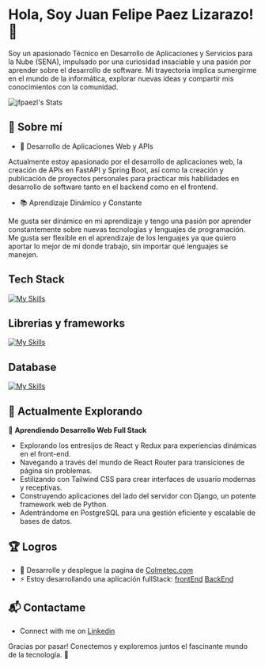 # Hola, Soy Juan Felipe Paez Lizarazo! 👋


Soy un apasionado Técnico en Desarrollo de Aplicaciones y Servicios para la Nube (SENA), impulsado por una curiosidad insaciable y una pasión por aprender sobre el desarrollo de software. Mi trayectoria implica sumergirme en el mundo de la informática, explorar nuevas ideas y compartir mis conocimientos con la comunidad.

![jfpaezl's Stats](https://github-readme-stats.vercel.app/api?username=jfpaezl&theme=vue-dark&show_icons=true&hide_border=true&count_private=true)

## 🚀 Sobre mí

- 🔭 Desarrollo de Aplicaciones Web y APIs

Actualmente estoy apasionado por el desarrollo de aplicaciones web, la creación de APIs en FastAPI y Spring Boot, así como la creación y publicación de proyectos personales para practicar mis habilidades en desarrollo de software tanto en el backend como en el frontend.

- 📚 Aprendizaje Dinámico y Constante

Me gusta ser dinámico en mi aprendizaje y tengo una pasión por aprender constantemente sobre nuevas tecnologías y lenguajes de programación. Me gusta ser flexible en el aprendizaje de los lenguajes ya que quiero aportar lo mejor de mí donde trabajo, sin importar qué lenguajes se manejen.


## Tech Stack
[![My Skills](https://skillicons.dev/icons?i=js,html,css,ts,py,java)](https://skillicons.dev)

## Librerias y frameworks

[![My Skills](https://skillicons.dev/icons?i=nodejs,fastapi,spring,react,angular)](https://skillicons.dev)

## Database

[![My Skills](https://skillicons.dev/icons?i=sqlite,mysql)](https://skillicons.dev)

## 🌱 Actualmente Explorando

🚀 **Aprendiendo Desarrollo Web Full Stack**
- Explorando los entresijos de React y Redux para experiencias dinámicas en el front-end.
- Navegando a través del mundo de React Router para transiciones de página sin problemas.
- Estilizando con Tailwind CSS para crear interfaces de usuario modernas y receptivas.
- Construyendo aplicaciones del lado del servidor con Django, un potente framework web de Python.
- Adentrándome en PostgreSQL para una gestión eficiente y escalable de bases de datos.

 ## 🏆 Logros

- 🌟 Desarrolle y desplegue la pagina de [Colmetec.com](https://colmetec.academy/)
- ⚡ Estoy desarrollando una aplicación fullStack: [frontEnd]() [BackEnd](https://github.com/jfpaezl/ColmetecApi)


## 📬 Contactame

- Connect with me on [Linkedin]([https://twitter.com/introvertedbot](https://www.linkedin.com/in/juan-felipe-paez-lizarazo-297bb5170/))

Gracias por pasar! Conectemos y exploremos juntos el fascinante mundo de la tecnología. 🚀



<!--

Here are some ideas to get you started:

- 🔭 I’m currently working on ...
- 🌱 I’m currently learning ...
- 👯 I’m looking to collaborate on ...
- 🤔 I’m looking for help with ...
- 💬 Ask me about ...
- 📫 How to reach me: ...
- 😄 Pronouns: ...
- ⚡ Fun fact: ...
-->
